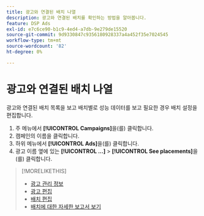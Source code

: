 ```yaml
---
title: 광고와 연결된 배치 나열
description: 광고와 연결된 배치를 확인하는 방법을 알아봅니다.
feature: DSP Ads
exl-id: e7c6ce90-b1c9-4ed4-a7db-9e279de15520
source-git-commit: 9d9330847c9356180928337a4a452f35e7024545
workflow-type: tm+mt
source-wordcount: '82'
ht-degree: 0%

---
```


# 광고와 연결된 배치 나열

광고와 연결된 배치 목록을 보고 배치별로 성능 데이터를 보고 필요한 경우 배치 설정을 편집합니다.

1. 주 메뉴에서 **[!UICONTROL Campaigns]**&#x200B;을(를) 클릭합니다.
1. 캠페인의 이름을 클릭합니다.
1. 하위 메뉴에서 **[!UICONTROL Ads]**&#x200B;을(를) 클릭합니다.
1. 광고 이름 옆에 있는 **[!UICONTROL ...]** > **[!UICONTROL See placements]**&#x200B;을(를) 클릭합니다.

>[!MORELIKETHIS]
>
>* [광고 관리 정보](ad-about.md)
>* [광고 편집](ad-edit.md)
>* [배치 편집](/help/dsp/campaign-management/placements/placement-edit.md)
>* [배치에 대한 자세한 보고서 보기](/help/dsp/campaign-management/placements/placement-view-report.md)
